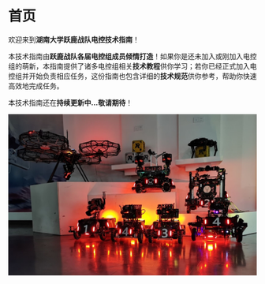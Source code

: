 # 首页

欢迎来到**湖南大学跃鹿战队电控技术指南**！

本技术指南由**跃鹿战队各届电控组成员倾情打造**！如果你是还未加入或刚加入电控组的萌新，本指南提供了诸多电控组相关**技术教程**供你学习；若你已经正式加入电控组并开始负责相应任务，这份指南也包含详细的**技术规范**供你参考，帮助你快速高效地完成任务。

本技术指南还在**持续更新中...敬请期待**！

![23赛季兵种合照](assets\allrobot.jpg)